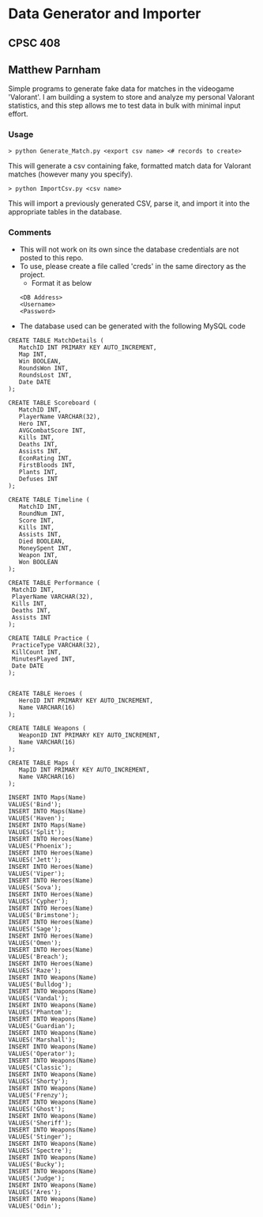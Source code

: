 # Data Generator and Importer
## CPSC 408
## Matthew Parnham
Simple programs to generate fake data for matches in the videogame 'Valorant'.  I am building a system to store
and analyze my personal Valorant statistics, and this step allows me to test data in bulk
with minimal input effort.
### Usage
```
> python Generate_Match.py <export csv name> <# records to create>
```
This will generate a csv containing fake, formatted match data for Valorant matches (however many you specify).
```
> python ImportCsv.py <csv name>
```
This will import a previously generated CSV, parse it, and import it into the appropriate tables in the database.

### Comments
* This will not work on its own since the database credentials are not posted to this repo.
* To use, please create a file called 'creds' in the same directory as the project.
    * Format it as below
    ```
  <DB Address>
  <Username>
  <Password>
    ``` 
 * The database used can be generated with the following MySQL code
 ```mysql
CREATE TABLE MatchDetails (
    MatchID INT PRIMARY KEY AUTO_INCREMENT,
    Map INT,
    Win BOOLEAN,
    RoundsWon INT,
    RoundsLost INT,
    Date DATE
);

CREATE TABLE Scoreboard (
    MatchID INT,
    PlayerName VARCHAR(32),
    Hero INT,
    AVGCombatScore INT,
    Kills INT,
    Deaths INT,
    Assists INT,
    EconRating INT,
    FirstBloods INT,
    Plants INT,
    Defuses INT
);

CREATE TABLE Timeline (
    MatchID INT,
    RoundNum INT,
    Score INT,
    Kills INT,
    Assists INT,
    Died BOOLEAN,
    MoneySpent INT,
    Weapon INT,
    Won BOOLEAN
);

CREATE TABLE Performance (
  MatchID INT,
  PlayerName VARCHAR(32),
  Kills INT,
  Deaths INT,
  Assists INT
);

CREATE TABLE Practice (
  PracticeType VARCHAR(32),
  KillCount INT,
  MinutesPlayed INT,
  Date DATE
);


CREATE TABLE Heroes (
    HeroID INT PRIMARY KEY AUTO_INCREMENT,
    Name VARCHAR(16)
);

CREATE TABLE Weapons (
    WeaponID INT PRIMARY KEY AUTO_INCREMENT,
    Name VARCHAR(16)
);

CREATE TABLE Maps (
    MapID INT PRIMARY KEY AUTO_INCREMENT,
    Name VARCHAR(16)
);

INSERT INTO Maps(Name)
VALUES('Bind');
INSERT INTO Maps(Name)
VALUES('Haven');
INSERT INTO Maps(Name)
VALUES('Split');
INSERT INTO Heroes(Name)
VALUES('Phoenix');
INSERT INTO Heroes(Name)
VALUES('Jett');
INSERT INTO Heroes(Name)
VALUES('Viper');
INSERT INTO Heroes(Name)
VALUES('Sova');
INSERT INTO Heroes(Name)
VALUES('Cypher');
INSERT INTO Heroes(Name)
VALUES('Brimstone');
INSERT INTO Heroes(Name)
VALUES('Sage');
INSERT INTO Heroes(Name)
VALUES('Omen');
INSERT INTO Heroes(Name)
VALUES('Breach');
INSERT INTO Heroes(Name)
VALUES('Raze');
INSERT INTO Weapons(Name)
VALUES('Bulldog');
INSERT INTO Weapons(Name)
VALUES('Vandal');
INSERT INTO Weapons(Name)
VALUES('Phantom');
INSERT INTO Weapons(Name)
VALUES('Guardian');
INSERT INTO Weapons(Name)
VALUES('Marshall');
INSERT INTO Weapons(Name)
VALUES('Operator');
INSERT INTO Weapons(Name)
VALUES('Classic');
INSERT INTO Weapons(Name)
VALUES('Shorty');
INSERT INTO Weapons(Name)
VALUES('Frenzy');
INSERT INTO Weapons(Name)
VALUES('Ghost');
INSERT INTO Weapons(Name)
VALUES('Sheriff');
INSERT INTO Weapons(Name)
VALUES('Stinger');
INSERT INTO Weapons(Name)
VALUES('Spectre');
INSERT INTO Weapons(Name)
VALUES('Bucky');
INSERT INTO Weapons(Name)
VALUES('Judge');
INSERT INTO Weapons(Name)
VALUES('Ares');
INSERT INTO Weapons(Name)
VALUES('Odin');
```
